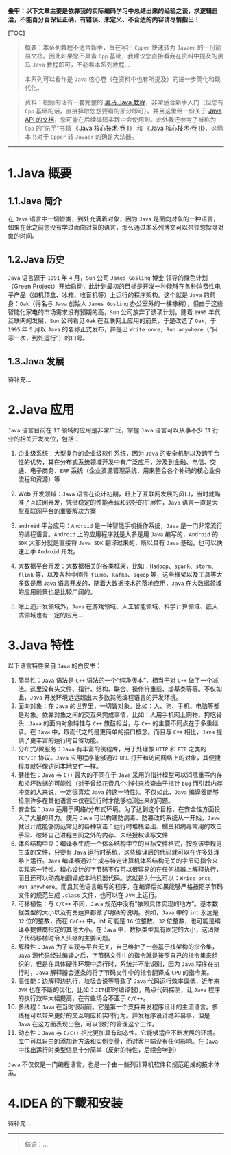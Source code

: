 

**叠甲：以下文章主要是依靠我的实际编码学习中总结出来的经验之谈，求逻辑自洽，不能百分百保证正确，有错误、未定义、不合适的内容请尽情指出！**

[TOC]

>   概要：本系列教程不适合新手，旨在写出 `Cpper` 快速转为 `Javaer` 的一份简易文档。因此如果您不具备 `Cpp` 基础，我建议您直接看我在资料中提及的黑马 `Java` 教程即可，不必看本系列教程...
>
>   本系列可以看作是 `Java` 核心卷（在资料中也有所提及）的进一步简化和现代化。

>   资料：视频的话有一套完整的 [黑马 Java 教程](https://www.bilibili.com/video/BV1Cv411372m/?p=1)，非常适合新手入门（但您有 `Cpp` 基础的话，直接择取您想要看的部分即可）。并且这里给一份关于 [Java API 的文档](https://docs.oracle.com/javase/8/docs/api/index.html)，您可能在后续编码实践中会使用到。此外我还参考了被称为 `Cpp` 的“杀手”书籍 [《Java 核心技术·卷 Ⅰ》](https://book.douban.com/subject/34898994/) 和 [《Java 核心技术·卷 Ⅱ》](https://book.douban.com/subject/34935138/)，这俩本书对于 `Cpper` 转 `Javaer` 的确是大杀器。

---

# 1.Java 概要

## 1.1.Java 简介

在 `Java` 语言中一切皆类，到处充满着对象，因为 `Java` 是面向对象的一种语言，如果在此之前您没有学过面向对象的语言，那么通过本系列博文可以带领您探寻对象的时间。

## 1.2.Java 历史

`Java` 语言源于 `1991` 年 `4` 月，`Sun` 公司 `James Gosling` 博士 领导的绿色计划（Green Project）开始启动，此计划最初的目标是开发一种能够在各种消费性电子产品（如机顶盒、冰箱、收音机等）上运行的程序架构。这个就是 `Java` 的前身：`Oak`（得名与 `Java` 创始人 `James Gosling` 办公室外的一棵橡树），但由于这些智能化家电的市场需求没有预期的高，`Sun` 公司放弃了该项计划。随着 `1995` 年代互联网的发展，`Sun` 公司看见 `Oak` 在互联网上应用的前景，于是改造了 `Oak`，于 `1995` 年 `5` 月以 `Java` 的名称正式发布，并提出 `Write once, Run anywhere`（“只写一次，到处运行”）的口号。

## 1.3.Java 发展

待补充...

# 2.Java 应用

`Java` 语言目前在 `IT` 领域的应用是非常广泛，掌握 `Java` 语言可以从事不少 `IT` 行业的相关开发岗位，包括：

1. 企业级系统：大型复杂的企业级软件系统，因为 `Java` 的安全机制以及跨平台性的优势，其在分布式系统领域开发中有广泛应用，涉及到金融、电信、交通、电子商务、`ERP` 系统（企业资源管理系统，用来整合各个补码的核心业务流程和资源）等  

2. Web 开发领域：`Java` 语言在设计初期，赶上了互联网发展的风口，当时就瞄准了互联网开发，凭借稳定的性能表现和较好的扩展性，`Java` 语言一直是大型互联网平台的重要解决方案

3. `android` 平台应用：`Android` 是一种智能手机操作系统，`Java` 是一门非常流行的编程语言。`Android` 上的应用程序就是大多是用 `Java` 编写的，`Android` 的 `SDK` 大部分就是直接将 `Java SDK` 翻译过来的，所以具有 `Java` 基础，也可以快速上手 `Android` 开发。

4. 大数据平台开发：大数据相关的各类框架，比如：`Hadoop`、`spark`、`storm`、`flink` 等，以及各种中间件 `flume`、`kafka`、`sqoop` 等，这些框架以及工具等大多数是用 `Java` 语言开发的，随着大数据技术的落地应用，`Java` 在大数据领域的应用前景也是比较广阔的。 

5. 除上述开发领域外，`Java` 在游戏领域、人工智能领域、科学计算领域、嵌入式领域也有一定的应用...

# 3.Java 特性

以下语言特性来自 `Java` 的白皮书：

1. 简单性：`Java` 语法是 `C++` 语法的一个“纯净版本”，相当于对 `C++` 做了一个减法。这里没有头文件、指针、结构、联合、操作符重载、虚基类等等。不仅如此，`Java` 开发环境远远超出大多数其他编程语言的开发环境。  
2. 面向对象：在 `Java` 的世界里，一切皆对象。比如：人、狗、手机、电脑等都是对象。依靠对象之间的交互来完成事情，比如：人用手机网上购物，狗吃骨头...`Java` 的面向对象特性与 `C++` 旗鼓相当，与 `C++` 的主要不同点在于多重继承。在 `Java` 中，取而代之的是更简单的接口概念。而且与 `C++` 相比，`Java` 提供了更丰富的运行时自省功能。  
3. 分布式/微服务：`Java` 有丰富的例程库，用于处理像 `HTTP` 和 `FTP` 之类的 `TCP/IP` 协议。`Java` 应用程序能够通过 `URL` 打开和访问网络上的对象，其便捷程度就好像访问本地文件一样。  
4. 健壮性：`Java` 与 `C++` 最大的不同在于 `Java` 采用的指针模型可以消除重写内存和损坏数据的可能性（对于曾经花费几个小时来检查由于指针 `bug` 而引起内存冲突的人来说，一定很喜欢 `Java` 的这一特性）。不仅如此，`Java` 编译器能够检测许多在其他语言中仅在运行时才能够检测出来的问题。  
5. 安全性：`Java` 适用于网络/分布式环境。为了达到这个目标，在安全性方面投入了大量的精力。使用 `Java` 可以构建防病毒、防篡改的系统从一开始，`Java` 就设计成能够防范常见的各种攻击：运行时堆栈溢出、蠕虫和病毒常用的攻击手段、破坏自己进程空间之外的内存、未经授权读写文件  
6. 体系结构中立：编译器生成一个体系结构中立的目标文件格式，按照该中规范生成的文件，只要有 `Java` 运行时系统，这些编译后的代码就可以在许多处理器上运行。`Java` 编译器通过生成与特定计算机体系结构无关的字节码指令来实现这一特性。精心设计的字节码不仅可以很容易的在任何机器上解释执行，而且还可以动态地翻译成本地机器代码。这就是为什么可以：`Wrice once，Run anywhere`。而且其他语言编写的程序，在编译后如果能够严格按照字节码文件的规范生成 `.class` 文件，也可以在 `JVM` 上运行。 
7. 可移植性：与 `C/C++` 不同，`Java` 规范中没有“依赖具体实现的地方”。基本数据类型的大小以及有关运算都做了明确的说明。例如，`Java` 中的 `int` 永远是 `32` 位的整数，而在 `C/C++` 中，int 可能是 `16` 位整数、`32` 位整数，也可能是编译器提供商指定的其他大小。在 `Java` 中，数据类型具有固定的大小，这消除了代码移植时令人头疼的主要问题。  
8. 解释性：`Java` 为了实现与平台无关，自己维护了一套基于栈架构的指令集，`Java` 源代码经过编译之后，字节码文件中的指令就是按照自己的指令集来组织的，但是在具体硬件环境中运行时，系统并不能识别，因为 `Java` 程序在执行时，`Java` 解释器会逐条的将字节码文件中的指令翻译成 `CPU` 的指令集。  
9. 高性能：边解释边执行，垃圾会说等导致了 `Java` 代码运行效率偏低，近年来 `JVM` 也在不断的优化，比如：`JIT`(即时编译器)，热点代码探测，让 `Java` 程序的执行效率大幅提高，在有些场合不亚于 `C/C++`。  
10. 多线程：`Java` 在当时很超前。它是第一个支持并发程序设计的主流语言。多线程可以带来更好的交互响应和实时行为。并发程序设计绝非易事，但是 `Java` 在这方面表现出色，可以很好的管理这个工作。  
11. 动态性：`Java` 与 `C/C++` 相比更加具有动态性。它能够适应不断发展的环境。库中可以自由的添加新方法和实例变量，而对客户端没有任何影响。在 `Java` 中找出运行时类型信息十分简单（反射的特性，后续会学到）  

`Java` 不仅仅是一门编程语言，也是一个由一些列计算机软件和规范组成的技术体系。

# 4.IDEA 的下载和安装

待补充...

---

>   结语：...

